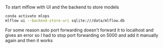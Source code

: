 To start mlflow with UI and the backend to store models

```bash
conda activate mlops
mlflow ui --backend-store-uri sqlite:///data/mlflow.db
```

For some reason auto port forwarding doesn't forward it to localhost and gives an error so I had to stop port forwarding on 5000 and add it manually again and then it works